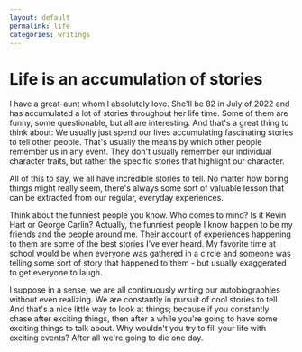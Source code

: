 ```yaml
---
layout: default
permalink: life
categories: writings
---
```


# Life is an accumulation of stories

I have a great-aunt whom I absolutely love. She'll be 82 in July of 2022 and has accumulated a lot of stories throughout her life time. Some of them are funny, some questionable, but all are interesting. And that's a great thing to think about: We usually just spend our lives accumulating fascinating stories to tell other people. That's usually the means by which other people remember us in any event. They don't usually remember our individual character traits, but rather the specific stories that highlight our character.

All of this to say, we all have incredible stories to tell. No matter how boring things might really seem, there's always some sort of valuable lesson that can be extracted from our regular, everyday experiences.

Think about the funniest people you know. Who comes to mind? Is it Kevin Hart or George Carlin? Actually, the funniest people I know happen to be my friends and the people around me. Their account of experiences happening to them are some of the best stories I've ever heard. My favorite time at school would be when everyone was gathered in a circle and someone was telling some sort of story that happened to them - but usually exaggerated to get everyone to laugh.

I suppose in a sense, we are all continuously writing our autobiographies without even realizing. We are constantly in pursuit of cool stories to tell. And that's a nice little way to look at things; because if you constantly chase after exciting things, then after a while you're going to have some exciting things to talk about. Why wouldn't you try to fill your life with exciting events? After all we're going to die one day.
